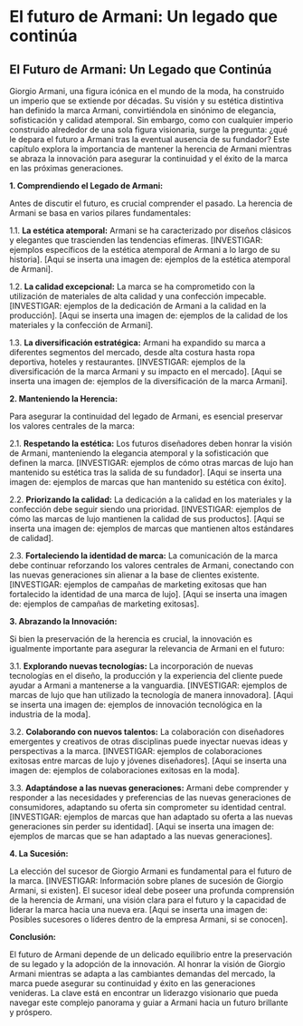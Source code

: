 # El futuro de Armani: Un legado que continúa

## El Futuro de Armani: Un Legado que Continúa

Giorgio Armani, una figura icónica en el mundo de la moda, ha construido un imperio que se extiende por décadas.  Su visión y su estética distintiva han definido la marca Armani, convirtiéndola en sinónimo de elegancia, sofisticación y calidad atemporal. Sin embargo, como con cualquier imperio construido alrededor de una sola figura visionaria, surge la pregunta: ¿qué le depara el futuro a Armani tras la eventual ausencia de su fundador?  Este capítulo explora la importancia de mantener la herencia de Armani mientras se abraza la innovación para asegurar la continuidad y el éxito de la marca en las próximas generaciones.

**1. Comprendiendo el Legado de Armani:**

Antes de discutir el futuro, es crucial comprender el pasado.  La herencia de Armani se basa en varios pilares fundamentales:

1.1. **La estética atemporal:**  Armani se ha caracterizado por diseños clásicos y elegantes que trascienden las tendencias efímeras.  [INVESTIGAR: ejemplos específicos de la estética atemporal de Armani a lo largo de su historia]. [Aqui se inserta una imagen de: ejemplos de la estética atemporal de Armani].

1.2. **La calidad excepcional:**  La marca se ha comprometido con la utilización de materiales de alta calidad y una confección impecable. [INVESTIGAR: ejemplos de la dedicación de Armani a la calidad en la producción]. [Aqui se inserta una imagen de: ejemplos de la calidad de los materiales y la confección de Armani].

1.3. **La diversificación estratégica:** Armani ha expandido su marca a diferentes segmentos del mercado, desde alta costura hasta ropa deportiva, hoteles y restaurantes. [INVESTIGAR: ejemplos de la diversificación de la marca Armani y su impacto en el mercado]. [Aqui se inserta una imagen de: ejemplos de la diversificación de la marca Armani].

**2. Manteniendo la Herencia:**

Para asegurar la continuidad del legado de Armani, es esencial preservar los valores centrales de la marca:

2.1. **Respetando la estética:**  Los futuros diseñadores deben honrar la visión de Armani, manteniendo la elegancia atemporal y la sofisticación que definen la marca.  [INVESTIGAR: ejemplos de cómo otras marcas de lujo han mantenido su estética tras la salida de su fundador]. [Aqui se inserta una imagen de: ejemplos de marcas que han mantenido su estética con éxito].

2.2. **Priorizando la calidad:** La dedicación a la calidad en los materiales y la confección debe seguir siendo una prioridad.  [INVESTIGAR: ejemplos de cómo las marcas de lujo mantienen la calidad de sus productos].  [Aqui se inserta una imagen de: ejemplos de marcas que mantienen altos estándares de calidad].

2.3. **Fortaleciendo la identidad de marca:**  La comunicación de la marca debe continuar reforzando los valores centrales de Armani, conectando con las nuevas generaciones sin alienar a la base de clientes existente. [INVESTIGAR: ejemplos de campañas de marketing exitosas que han fortalecido la identidad de una marca de lujo].  [Aqui se inserta una imagen de: ejemplos de campañas de marketing exitosas].

**3. Abrazando la Innovación:**

Si bien la preservación de la herencia es crucial, la innovación es igualmente importante para asegurar la relevancia de Armani en el futuro:

3.1. **Explorando nuevas tecnologías:**  La incorporación de nuevas tecnologías en el diseño, la producción y la experiencia del cliente puede ayudar a Armani a mantenerse a la vanguardia. [INVESTIGAR: ejemplos de marcas de lujo que han utilizado la tecnología de manera innovadora]. [Aqui se inserta una imagen de: ejemplos de innovación tecnológica en la industria de la moda].

3.2. **Colaborando con nuevos talentos:**  La colaboración con diseñadores emergentes y creativos de otras disciplinas puede inyectar nuevas ideas y perspectivas a la marca. [INVESTIGAR: ejemplos de colaboraciones exitosas entre marcas de lujo y jóvenes diseñadores]. [Aqui se inserta una imagen de: ejemplos de colaboraciones exitosas en la moda].

3.3. **Adaptándose a las nuevas generaciones:**  Armani debe comprender y responder a las necesidades y preferencias de las nuevas generaciones de consumidores, adaptando su oferta sin comprometer su identidad central. [INVESTIGAR: ejemplos de marcas que han adaptado su oferta a las nuevas generaciones sin perder su identidad]. [Aqui se inserta una imagen de: ejemplos de marcas que se han adaptado a las nuevas generaciones].

**4.  La Sucesión:**

La elección del sucesor de Giorgio Armani es fundamental para el futuro de la marca.  [INVESTIGAR:  Información sobre planes de sucesión de Giorgio Armani, si existen].  El sucesor ideal debe poseer una profunda comprensión de la herencia de Armani, una visión clara para el futuro y la capacidad de liderar la marca hacia una nueva era.  [Aqui se inserta una imagen de:  Posibles sucesores o líderes dentro de la empresa Armani, si se conocen].

**Conclusión:**

El futuro de Armani depende de un delicado equilibrio entre la preservación de su legado y la adopción de la innovación. Al honrar la visión de Giorgio Armani mientras se adapta a las cambiantes demandas del mercado, la marca puede asegurar su continuidad y éxito en las generaciones venideras.  La clave está en encontrar un liderazgo visionario que pueda navegar este complejo panorama y guiar a Armani hacia un futuro brillante y próspero.
